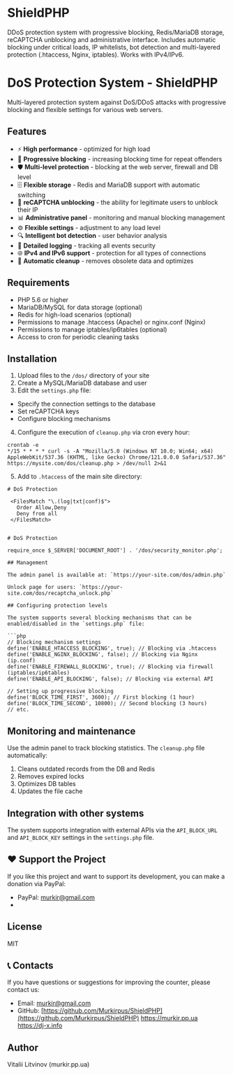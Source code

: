 # ShieldPHP
DDoS protection system with progressive blocking, Redis/MariaDB storage, reCAPTCHA unblocking and administrative interface. Includes automatic blocking under critical loads, IP whitelists, bot detection and multi-layered protection (.htaccess, Nginx, iptables). Works with IPv4/IPv6.

# DoS Protection System - ShieldPHP

Multi-layered protection system against DoS/DDoS attacks with progressive blocking and flexible settings for various web servers.

## Features

- ⚡ **High performance** - optimized for high load
- 🔄 **Progressive blocking** - increasing blocking time for repeat offenders
- 🛡️ **Multi-level protection** - blocking at the web server, firewall and DB level
- 🗄️ **Flexible storage** - Redis and MariaDB support with automatic switching
- 🤖 **reCAPTCHA unblocking** - the ability for legitimate users to unblock their IP
- 📊 **Administrative panel** - monitoring and manual blocking management
- ⚙️ **Flexible settings** - adjustment to any load level
- 🔍 **Intelligent bot detection** - user behavior analysis
- 📝 **Detailed logging** - tracking all events security
- 🌐 **IPv4 and IPv6 support** - protection for all types of connections
- 🧹 **Automatic cleanup** - removes obsolete data and optimizes

## Requirements

- PHP 5.6 or higher
- MariaDB/MySQL for data storage (optional)
- Redis for high-load scenarios (optional)
- Permissions to manage .htaccess (Apache) or nginx.conf (Nginx)
- Permissions to manage iptables/ip6tables (optional)
- Access to cron for periodic cleaning tasks

## Installation

1. Upload files to the `/dos/` directory of your site
2. Create a MySQL/MariaDB database and user
3. Edit the `settings.php` file:
- Specify the connection settings to the database
- Set reCAPTCHA keys
- Configure blocking mechanisms
4. Configure the execution of `cleanup.php` via cron every hour:
```
crontab -e
*/15 * * * * curl -s -A "Mozilla/5.0 (Windows NT 10.0; Win64; x64) AppleWebKit/537.36 (KHTML, like Gecko) Chrome/121.0.0.0 Safari/537.36" https://mysite.com/dos/cleanup.php > /dev/null 2>&1
```
5. Add to `.htaccess` of the main site directory:
```
# DoS Protection

 <FilesMatch "\.(log|txt|conf)$">
   Order Allow,Deny
   Deny from all
 </FilesMatch>


# DoS Protection

require_once $_SERVER['DOCUMENT_ROOT'] . '/dos/security_monitor.php';

## Management

The admin panel is available at: `https://your-site.com/dos/admin.php`

Unlock page for users: `https://your-site.com/dos/recaptcha_unlock.php`

## Configuring protection levels

The system supports several blocking mechanisms that can be enabled/disabled in the `settings.php` file:

```php
// Blocking mechanism settings
define('ENABLE_HTACCESS_BLOCKING', true); // Blocking via .htaccess
define('ENABLE_NGINX_BLOCKING', false); // Blocking via Nginx (ip.conf)
define('ENABLE_FIREWALL_BLOCKING', true); // Blocking via firewall (iptables/ip6tables)
define('ENABLE_API_BLOCKING', false); // Blocking via external API

// Setting up progressive blocking
define('BLOCK_TIME_FIRST', 3600); // First blocking (1 hour)
define('BLOCK_TIME_SECOND', 10800); // Second blocking (3 hours)
// etc.
```

## Monitoring and maintenance

Use the admin panel to track blocking statistics. The `cleanup.php` file automatically:

1. Cleans outdated records from the DB and Redis
2. Removes expired locks
3. Optimizes DB tables
4. Updates the file cache

## Integration with other systems

The system supports integration with external APIs via the `API_BLOCK_URL` and `API_BLOCK_KEY` settings in the `settings.php` file.

## ❤️ Support the Project

If you like this project and want to support its development, you can make a donation via PayPal:

* PayPal: murkir@gmail.com
* 
## License

MIT

## 📞 Contacts

If you have questions or suggestions for improving the counter, please contact us:

- Email: murkir@gmail.com
- GitHub: [https://github.com/Murkirpus/ShieldPHP](https://github.com/Murkirpus/ShieldPHP)
https://murkir.pp.ua
https://dj-x.info

## Author

Vitalii Litvinov (murkir.pp.ua)
